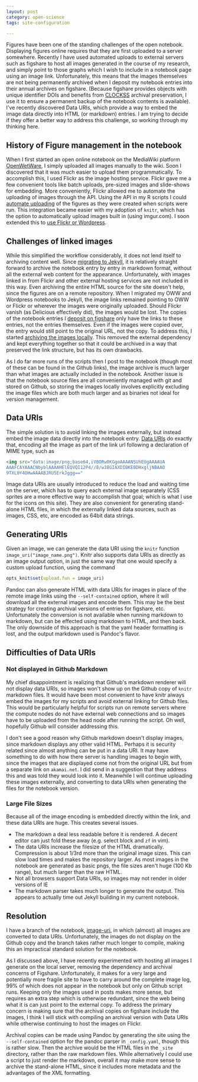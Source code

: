 ```yaml
---
layout: post
category: open-science
tags: site-configuration

---
```



Figures have been one of the standing challenges of the open notebook.  Displaying figures online requires that they are first uploaded to a server somewhere.  Recently I have used automated uploads to external servers such as figshare to host all images generated in the course of my research, and simply point to those graphs which I wish to include in a notebook page using an image link.  Unfortunately, this means that the images themselves are not being permanently archived when I deposit my notebook entries into their annual archives on figshare.  (Because figshare provides objects with unique identifier DOIs and benefits from [CLOCKSS](http://clockss.org) archival preservation, I use it to ensure a permanent backup of the notebook contents is available). I've recently discovered Data URIs, which provide a way to embed the image data directly into HTML (or markdown) entries.  I am trying to decide if they offer a better way to address this challenge, so working through my thinking here.  

## History of Figure management in the notebook

When I first started an open online notebook on the MediaWiki platform [OpenWetWare](http://openwetware.org/wiki/User:Carl_Boettiger), I simply uploaded all images manually to the wiki. Soon I discovered that it was much easier to upload them programmatically.  To accomplish this, I used Flickr as the image hosting service.  Flickr gave me a few convenient tools like batch uploads, pre-sized images and slide-shows for embedding.  More conveniently, Flickr allowed me to automate the uploading of images through the API.  Using the API in my R scripts I could [automate uploading](http://www.carlboettiger.info/2010/12/10/socialr-an-r-package-to-track-the-status-of-computations-with-social-network-tools.html) of the figures as they were created when scripts were run.   This integration became easier with my adoption of `knitr`, which has the option to automatically upload images built in (using imgur.com).  I soon extended this to [use Flickr or Wordpress](http://www.carlboettiger.info/2012/02/28/knitr-with-flickr-and-wordpress.html).

## Challenges of linked images

While this simplified the workflow considerably, it does not lend itself to archiving content well.  Since [migrating to Jekyll](http://www.carlboettiger.info/2012/09/19/migrating-from-wordpress-to-jekyll.html), it is relatively straight forward to archive the notebook entry by entry in markdown format, without all the external web content for the appearance.  Unfortunately, with images linked in from Flickr and other external hosting services are not included in this way.  Even archiving the entire HTML source for the site doesn't help, since the figures are on a remote repository.  When I migrated my OWW and Wordpress notebooks to Jekyll, the image links remained pointing to OWW or Flickr or wherever the images were originally uploaded.  Should Flickr vanish (as Delicious effectively did), the images would be lost.  The copies of the notebook entries I [deposit on figshare](http://figshare.com/authors/Carl%20Boettiger/96387) only have the links to these entries, not the entries themselves.  Even if the images were copied over, the entry would still point to the original URL, not the copy.  To address this, I started [archiving the images locally](http://www.carlboettiger.info/2012/11/30/Note-on-notebook-figures.html). This removed the external dependency and kept everything together so that it could be archived in a way that preserved the link structure, but has its own drawbacks.   

As I do far more runs of the scripts then I post to the notebook (though most of these can be found in the Github links), the image archive is much larger than what images are actually included in the notebook. Another issue is that the notebook source files are all conveniently managed with git and stored on Github, so storing the images locally involves explicitly excluding the image files which are both much larger and as binaries not ideal for version management.  


## Data URIs

The simple solution is to avoid linking the images externally, but instead embed the image data directly into the notebook entry.  [Data URIs](http://en.wikipedia.org/wiki/Data_URI_scheme) do exactly that, encoding all the image as part of the link url following a declaration of MIME type, such as

```html
<img src="data:image/png;base64,iVBORw0KGgoAAAANSUhEUgAAAAUA
AAAFCAYAAACNbyblAAAAHElEQVQI12P4//8/w38GIAXDIBKE0DHxgljNBAAO
9TXL0Y4OHwAAAABJRU5ErkJggg==" 
```

Image data URIs are usually introduced to reduce the load and waiting time on the server, which has to query each external image separately (CSS sprites are a more effective way to accomplish that goal; which is what I use for the icons on this site).  They are also convenient for generating stand-alone HTML files, in which the externally linked data sources, such as images, CSS, etc, are encoded as 64bit data strings.  


## Generating URIs 

Given an image, we can generate the data URI using the `knitr` function `image_uri("image_name.png")`.  Knitr also supports data URIs as directly as an image output option, in just the same way that one would specify a custom upload function, using the command

```r
opts_knit$set(upload.fun = image_uri)
```

Pandoc can also generate HTML with data URIs for images in place of the remote image links using the `--self-contained` option, where it will download all the external images and encode them.  This may be the best strategy for creating archival versions of entries for figshare, etc.  Unfortunately the conversion is not available when running markdown to markdown, but can be effected using markdown to HTML, and then back.  The only downside of this approach is that the yaml header formatting is lost, and the output markdown used is Pandoc's flavor.


## Difficulties of Data URIs

### Not displayed in Github Markdown

My chief disappointment is realizing that Github's markdown renderer will not display data URIs, so images won't show up on the Github copy of `knitr` markdown files.  It would have been most convenient to have knitr always embed the images for my scripts and avoid external linking for Github files.  This would be particularly helpful for scripts run on remote servers where the compute nodes do not have external web connections and so images have to be uploaded from the head node after running the script.  Oh well, hopefully Github will consider addressing this.   

I don't see a good reason why Github markdown doesn't display images, since markdown displays any other valid HTML.  Perhaps it is security related since almost anything can be put in a data URI.  It may have something to do with how there server is handling images to begin with, since the images that are displayed come not from the original URL but from a separate link on `akamai.net`.  I did send in a suggestion that they address this and was told they would look into it.   Meanwhile I will continue uploading these images externally, and converting to data URIs when generating the files for the notebook version. 

### Large File Sizes

Because all of the image encoding is embedded directly within the link, and these data URIs are huge.  This creates several issues.  

- The markdown a deal less readable before it is rendered.  A decent editor can just fold these away (e.g. select block and `zf` in vim).  
- The data URIs increase the filesize of the HTML dramatically.  Compression is about 1/3rd more than the original image sizes.  This can slow load times and makes the repository larger.  As most images in the notebook are generated as basic pngs, the file sizes aren't huge (100 Kb range), but much larger than the raw HTML.  
- Not all browsers support Data URIs, so images may not render in older versions of IE 
- The markdown parser takes much longer to generate the output.  This appears to actually time out Jekyll building in my current notebook.  



## Resolution

I have a branch of the notebook, [image-uri](https://github.com/cboettig/labnotebook/blob/image-uri), in which (almost) all images are converted to data URIs.  Unfortunately, the images do not display on the Github copy and the branch takes rather much longer to compile, making this an impractical standard solution for the notebook.  

As I discussed above, I have recently experimented with hosting all images I generate on the local server, removing the dependency and archival concerns of Figshare.  Unfortunately, it makes for a very large and potentially more fragile site to have to carry around the complete image log, 99% of which does not appear in the notebook but only on Github script runs.  Keeping only the images used in posts makes more sense, but requires an extra step which is otherwise redundant, since the web being what it is can just point to the external copy. To address the primary concern is making sure that the archival copies on figshare include the images, I think I will stick with compiling an archival version with Data URIs while otherwise continuing to host the images on Flickr.  

Archival copies can be made using Pandoc by generating the site using the `--self-contained` option for the pandoc parser in `_config.yaml`, though this is rather slow. Then the archive would be the HTML files in the `_site` directory, rather than the raw markdown files. While alternatively I could use a script to just render the markdown, overall it may make more sense to archive the stand-alone HTML, since it includes more metadata and the advantages of the XML formatting.  

